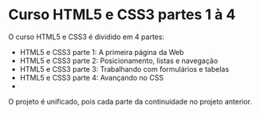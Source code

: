 # Curso HTML5 e CSS3 partes 1 à 4

O curso HTML5 e CSS3 é dividido em 4 partes:
* HTML5 e CSS3 parte 1: A primeira página da Web
* HTML5 e CSS3 parte 2: Posicionamento, listas e navegação
* HTML5 e CSS3 parte 3: Trabalhando com formulários e tabelas
* HTML5 e CSS3 parte 4: Avançando no CSS
* 
O projeto é unificado, pois cada parte da continuidade no projeto anterior.
